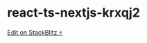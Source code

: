 # react-ts-nextjs-krxqj2

[Edit on StackBlitz ⚡️](https://stackblitz.com/edit/react-ts-nextjs-krxqj2)